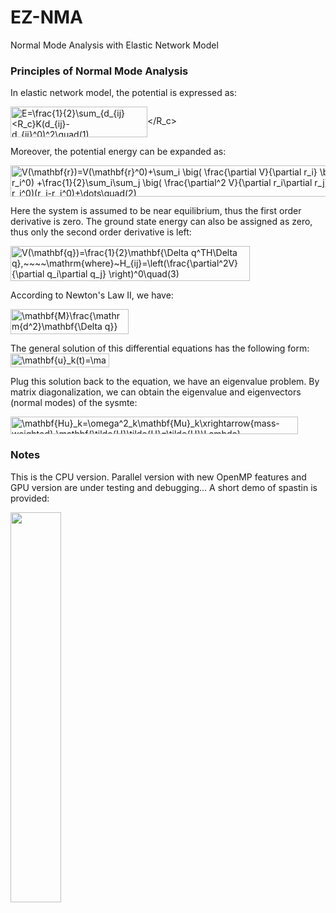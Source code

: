 # EZ-NMA
Normal Mode Analysis with Elastic Network Model


### Principles of Normal Mode Analysis
In elastic network model, the potential is expressed as:

<img src="http://www.sciweavers.org/tex2img.php?eq=E%3D%5Cfrac%7B1%7D%7B2%7D%5Csum_%7Bd_%7Bij%7D%3CR_c%7DK%28d_%7Bij%7D-d_%7Bij%7D%5E0%29%5E2%5Cquad%281%29&bc=White&fc=Black&im=png&fs=12&ff=mathpazo&edit=0" align="center" border="0" alt="E=\frac{1}{2}\sum_{d_{ij}<R_c}K(d_{ij}-d_{ij}^0)^2\quad(1)" width="219" height="49" ></R_c>

Moreover, the potential energy can be expanded as:

<img src="http://www.sciweavers.org/tex2img.php?eq=V%28%5Cmathbf%7Br%7D%29%3DV%28%5Cmathbf%7Br%7D%5E0%29%2B%5Csum_i%20%5Cbig%28%20%5Cfrac%7B%5Cpartial%20V%7D%7B%5Cpartial%20r_i%7D%20%5Cbig%29%5E0%28r_i-r_i%5E0%29%20%2B%5Cfrac%7B1%7D%7B2%7D%5Csum_i%5Csum_j%20%5Cbig%28%20%5Cfrac%7B%5Cpartial%5E2%20V%7D%7B%5Cpartial%20r_i%5Cpartial%20r_j%7D%20%5Cbig%29%5E0%28r_i-r_i%5E0%29%28r_j-r_j%5E0%29%2B%5Cdots%5Cquad%282%29&bc=White&fc=Black&im=png&fs=12&ff=mathpazo&edit=0" align="center" border="0" alt="V(\mathbf{r})=V(\mathbf{r}^0)+\sum_i \big( \frac{\partial V}{\partial r_i} \big)^0(r_i-r_i^0) +\frac{1}{2}\sum_i\sum_j \big( \frac{\partial^2 V}{\partial r_i\partial r_j} \big)^0(r_i-r_i^0)(r_j-r_j^0)+\dots\quad(2)" width="593" height="50" />

Here the system is assumed to be near equilibrium, thus the first order derivative is zero. The ground state energy can also be assigned as zero, thus only the second order derivative is left:

<img src="http://www.sciweavers.org/tex2img.php?eq=V%28%5Cmathbf%7Bq%7D%29%3D%5Cfrac%7B1%7D%7B2%7D%5Cmathbf%7B%5CDelta%20q%5ETH%5CDelta%20q%7D%2C%7E%7E%7E%7E%5Cmathrm%7Bwhere%7D%7EH_%7Bij%7D%3D%5Cleft%28%5Cfrac%7B%5Cpartial%5E2V%7D%7B%5Cpartial%20q_i%5Cpartial%20q_j%7D%20%5Cright%29%5E0%5Cquad%283%29&bc=White&fc=Black&im=png&fs=12&ff=mathpazo&edit=0" align="center" border="0" alt="V(\mathbf{q})=\frac{1}{2}\mathbf{\Delta q^TH\Delta q},~~~~\mathrm{where}~H_{ij}=\left(\frac{\partial^2V}{\partial q_i\partial q_j} \right)^0\quad(3)" width="383" height="56" />

According to Newton's Law II, we have:

<img src="http://www.sciweavers.org/tex2img.php?eq=%5Cmathbf%7BM%7D%5Cfrac%7B%5Cmathrm%7Bd%5E2%7D%5Cmathbf%7B%5CDelta%20q%7D%7D%7B%5Cmathrm%7Bd%7Dt%5E2%7D%2B%5Cmathbf%7BH%5CDelta%20q%7D%3D0%5Cquad%283%29&bc=White&fc=Black&im=png&fs=12&ff=mathpazo&edit=0" align="center" border="0" alt="\mathbf{M}\frac{\mathrm{d^2}\mathbf{\Delta q}}{\mathrm{d}t^2}+\mathbf{H\Delta q}=0\quad(4)" width="189" height="40" />

The general solution of this differential equations has the following form:
<img src="http://www.sciweavers.org/tex2img.php?eq=%5Cmathbf%7Bu%7D_k%28t%29%3D%5Cmathbf%7Ba%7D_ke%5E%7B-i%5Comega_kt%7D%5Cquad%285%29&bc=White&fc=Black&im=png&fs=12&ff=mathpazo&edit=0" align="center" border="0" alt="\mathbf{u}_k(t)=\mathbf{a}_ke^{-i\omega_kt}\quad(5)" width="158" height="22" />

Plug this solution back to the equation, we have an eigenvalue problem. By matrix diagonalization, we can obtain the eigenvalue and eigenvectors (normal modes) of the sysmte:

<img src="http://www.sciweavers.org/tex2img.php?eq=%5Cmathbf%7BHu%7D_k%3D%5Comega%5E2_k%5Cmathbf%7BMu%7D_k%5Cxrightarrow%7Bmass-weighted%7D%20%5Cmathbf%7B%5Ctilde%7BH%7D%5Ctilde%7BU%7D%3D%5Ctilde%7BU%7D%5CLambda%7D%20%5CLongleftrightarrow%5Ccolor%7Bred%7D%5Cmathbf%7B%5Ctilde%7BU%7D%5ET%5Ctilde%7BH%7D%5Ctilde%7BU%7D%3D%5CLambda%7D%5Ccolor%7Bblack%7D%5Cquad%286%29&bc=White&fc=Black&im=png&fs=12&ff=mathpazo&edit=0" align="center" border="0" alt="\mathbf{Hu}_k=\omega^2_k\mathbf{Mu}_k\xrightarrow{mass-weighted} \mathbf{\tilde{H}\tilde{U}=\tilde{U}\Lambda} \Longleftrightarrow\color{red}\mathbf{\tilde{U}^T\tilde{H}\tilde{U}=\Lambda}\color{black}\quad(6)" width="460" height="28" />

### Notes
This is the CPU version. Parallel version with new OpenMP features and GPU version are under testing and debugging...
A short demo of spastin is provided:

<img src="https://github.com/wangqi1990uc/ez-nma/blob/master/nma-demo.gif" width="40%" height="40%" />

